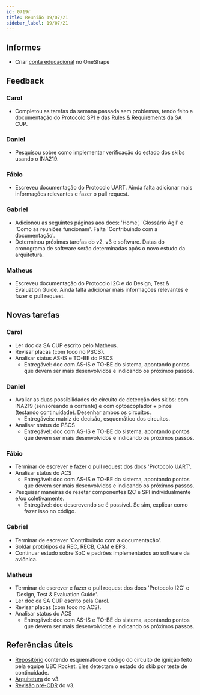 ```yaml
---
id: 0719r
title: Reunião 19/07/21
sidebar_label: 19/07/21
---
```


## Informes
- Criar [conta educacional](https://www.onshape.com/en/education/#form-container) no OneShape

## Feedback
### Carol
- Completou as tarefas da semana passada sem problemas, tendo feito a documentação do [Protocolo SPI](/docs/glossario/protocolos/spi) e das [Rules & Requirements](/docs/competicoes/sacup/rulesnrequirements) da SA CUP.

### Daniel
- Pesquisou sobre como implementar verificação do estado dos skibs usando o INA219.

### Fábio
- Escreveu documentação do Protocolo UART. Ainda falta adicionar mais informações relevantes e fazer o pull request.

### Gabriel
- Adicionou as seguintes páginas aos docs: 'Home', 'Glossário Ágil' e 'Como as reuniões funcionam'. Falta 'Contribuindo com a documentação'.
- Determinou próximas tarefas do v2, v3 e software. Datas do cronograma de software serão determinadas após o novo estudo da arquitetura.

### Matheus
- Escreveu documentação do Protocolo I2C e do Design, Test & Evaluation Guide. Ainda falta adicionar mais informações relevantes e fazer o pull request.

## Novas tarefas
### Carol
- Ler doc da SA CUP escrito pelo Matheus.
- Revisar placas (com foco no PSCS).
- Analisar status AS-IS e TO-BE do PSCS
    - Entregável: doc com AS-IS e TO-BE do sistema, apontando pontos que devem ser mais desenvolvidos e indicando os próximos passos.

### Daniel
- Avaliar as duas possibilidades de circuito de detecção dos skibs: com INA219 (sensoreando a corrente) e com optoacoplador + pinos (testando continuidade). Desenhar ambos os circuitos.
    - Entregáveis: matriz de decisão, esquemático dos circuitos.
- Analisar status do PSCS
    - Entregável: doc com AS-IS e TO-BE do sistema, apontando pontos que devem ser mais desenvolvidos e indicando os próximos passos.

### Fábio
- Terminar de escrever e fazer o pull request dos docs 'Protocolo UART'.
- Analisar status do ACS
    - Entregável: doc com AS-IS e TO-BE do sistema, apontando pontos que devem ser mais desenvolvidos e indicando os próximos passos.
- Pesquisar maneiras de resetar componentes I2C e SPI individualmente e/ou coletivamente.
    - Entregável: doc descrevendo se é possível. Se sim, explicar como fazer isso no código.

### Gabriel
- Terminar de escrever 'Contribuindo com a documentação'.
- Soldar protótipos da REC, RECB, CAM e EPS.
- Continuar estudo sobre SoC e padrões implementados ao software da aviônica.

### Matheus
- Terminar de escrever e fazer o pull request dos docs 'Protocolo I2C' e 'Design, Test & Evaluation Guide'.
- Ler doc da SA CUP escrito pela Carol.
- Revisar placas (com foco no ACS).
- Analisar status do ACS
    - Entregável: doc com AS-IS e TO-BE do sistema, apontando pontos que devem ser mais desenvolvidos e indicando os próximos passos.

## Referências úteis
- [Repositório](https://github.com/a-duen/Ematch-Igniter) contendo esquemático e código do circuito de ignição feito pela equipe UBC Rocket. Eles detectam o estado do skib por teste de continuidade.
- [Arquitetura](/docs/quimera/arquitetura) do v3.
- [Revisão pré-CDR](https://docs.google.com/document/d/1lP0ljBXa-yACRFt1iANj9G7lLX5fjQX20hAe-ozBEJ4/edit) do v3.